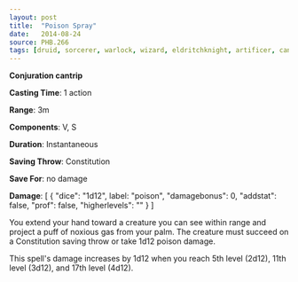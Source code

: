 ```yaml
---
layout: post
title:  "Poison Spray"
date:   2014-08-24
source: PHB.266
tags: [druid, sorcerer, warlock, wizard, eldritchknight, artificer, cantrip, conjuration]
---
```


**Conjuration cantrip**

**Casting Time**: 1 action

**Range**: 3m

**Components**: V, S

**Duration**: Instantaneous

**Saving Throw**: Constitution

**Save For**: no damage

**Damage**: [ { "dice": "1d12", label: "poison", "damagebonus": 0, "addstat": false, "prof": false, "higherlevels": "" } ]

You extend your hand toward a creature you can see within range and project a puff of noxious gas from your palm. The creature must succeed on a Constitution saving throw or take 1d12 poison damage.

This spell's damage increases by 1d12 when you reach 5th level (2d12), 11th level (3d12), and 17th level (4d12).